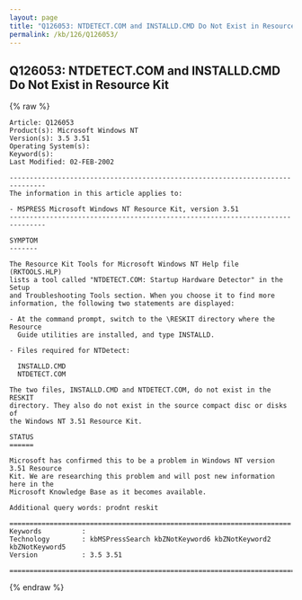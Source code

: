 ```yaml
---
layout: page
title: "Q126053: NTDETECT.COM and INSTALLD.CMD Do Not Exist in Resource Kit"
permalink: /kb/126/Q126053/
---
```


## Q126053: NTDETECT.COM and INSTALLD.CMD Do Not Exist in Resource Kit

{% raw %}

	Article: Q126053
	Product(s): Microsoft Windows NT
	Version(s): 3.5 3.51
	Operating System(s): 
	Keyword(s): 
	Last Modified: 02-FEB-2002
	
	-------------------------------------------------------------------------------
	The information in this article applies to:
	
	- MSPRESS Microsoft Windows NT Resource Kit, version 3.51 
	-------------------------------------------------------------------------------
	
	SYMPTOM
	-------
	
	The Resource Kit Tools for Microsoft Windows NT Help file (RKTOOLS.HLP)
	lists a tool called "NTDETECT.COM: Startup Hardware Detector" in the Setup
	and Troubleshooting Tools section. When you choose it to find more
	information, the following two statements are displayed:
	
	- At the command prompt, switch to the \RESKIT directory where the Resource
	  Guide utilities are installed, and type INSTALLD.
	
	- Files required for NTDetect:
	
	  INSTALLD.CMD
	  NTDETECT.COM
	
	The two files, INSTALLD.CMD and NTDETECT.COM, do not exist in the RESKIT
	directory. They also do not exist in the source compact disc or disks of
	the Windows NT 3.51 Resource Kit.
	
	STATUS
	======
	
	Microsoft has confirmed this to be a problem in Windows NT version 3.51 Resource
	Kit. We are researching this problem and will post new information here in the
	Microsoft Knowledge Base as it becomes available.
	
	Additional query words: prodnt reskit
	
	======================================================================
	Keywords          :  
	Technology        : kbMSPressSearch kbZNotKeyword6 kbZNotKeyword2 kbZNotKeyword5
	Version           : 3.5 3.51
	
	=============================================================================
	

{% endraw %}
